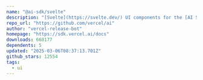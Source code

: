 ```yaml
---
name: "@ai-sdk/svelte"
description: "[Svelte](https://svelte.dev/) UI components for the [AI SDK](https://sdk.vercel.ai/docs):"
repo_url: "https://github.com/vercel/ai"
author: "vercel-release-bot"
homepage: "https://sdk.vercel.ai/docs"
downloads: 668177
dependents: 5
updated: "2025-03-06T08:37:13.701Z"
github_stars: 12554
tags: 
  - ui
---
```

